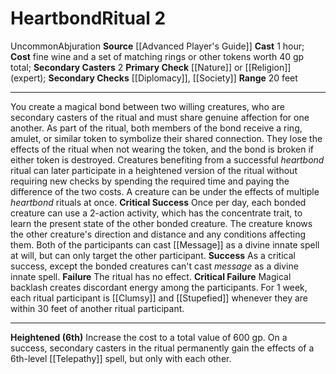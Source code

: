 ﻿---
area: null
cost: fine wine and a set of matching rings or other tokens worth 40 gp total
duration: null
element: null
heighten: 6th
heighten_level: 2, 6
id: '33'
level: '2'
name: Heartbond
primary_check: '[[DATABASE/skill/Nature|Nature]] or [[DATABASE/skill/Religion|Religion]]
  (expert)'
range: 20 feet
rarity: Uncommon
requirement: null
school: Abjuration
secondary_casters: '2'
secondary_check: '[[DATABASE/skill/Diplomacy|Diplomacy]] , [[DATABASE/skill/Society|Society]]'
source: '[[DATABASE/source/Advanced Player''s Guide|Advanced Player''s Guide]]'
target: null
trait:
- '[[DATABASE/trait/Abjuration|Abjuration]]'
- '[[DATABASE/trait/Uncommon|Uncommon]]'
type: Ritual

---
# Heartbond<span class="item-type">Ritual 2</span>

<span class="trait-uncommon item-trait">Uncommon</span><span class="item-trait">Abjuration</span>
**Source** [[Advanced Player's Guide]] 
**Cast** 1 hour; **Cost** fine wine and a set of matching rings or other tokens worth 40 gp total; **Secondary Casters** 2
**Primary Check** [[Nature]] or [[Religion]] (expert); **Secondary Checks** [[Diplomacy]], [[Society]]
**Range** 20 feet

---
You create a magical bond between two willing creatures, who are secondary casters of the ritual and must share genuine affection for one another. As part of the ritual, both members of the bond receive a ring, amulet, or similar token to symbolize their shared connection. They lose the effects of the ritual when not wearing the token, and the bond is broken if either token is destroyed.
 Creatures benefiting from a successful _heartbond_ ritual can later participate in a heightened version of the ritual without requiring new checks by spending the required time and paying the difference of the two costs. A creature can be under the effects of multiple _heartbond_ rituals at once.
**Critical Success** Once per day, each bonded creature can use a 2-action activity, which has the concentrate trait, to learn the present state of the other bonded creature. The creature knows the other creature's direction and distance and any conditions affecting them. Both of the participants can cast [[Message]] as a divine innate spell at will, but can only target the other participant.
**Success** As a critical success, except the bonded creatures can't cast _message_ as a divine innate spell.
**Failure** The ritual has no effect.
**Critical Failure** Magical backlash creates discordant energy among the participants. For 1 week, each ritual participant is [[Clumsy]] and [[Stupefied]] whenever they are within 30 feet of another ritual participant.

---
**Heightened (6th)** Increase the cost to a total value of 600 gp. On a success, secondary casters in the ritual permanently gain the effects of a 6th-level [[Telepathy]] spell, but only with each other.